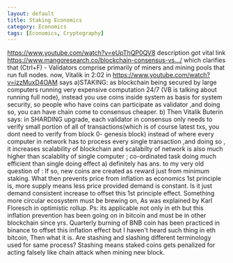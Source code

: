 ```yaml
---
layout: default
title: Staking Economics
category: Economics
tags: [Economics, Cryptography]
---
```


https://www.youtube.com/watch?v=eUpThQP0QV8 description got vital link https://www.mangoresearch.co/blockchain-consensus-vs.../ which clarifies that (Ctrl+F) - Validators comprise primarily of miners and mining pools that run full nodes.
now, Vitalik in 2:02 in https://www.youtube.com/watch?v=izzMuxD4OAM says a)STAKING: as blockchain being secured by large computers running very expensive computation 24/7 (VB is talking about running full node), instead you use coins inside system as basis for system security, so people who have coins can participate as validator ,and doing so, you can have chain come to consensus cheaper. b) Then Vitalik Buterin says: in SHARDING upgrade, each validator in consensus only needs to verify small portion of all of transactions(which is of course latest txs, you dont need to verify from block 0- genesis block) instead of where every computer in network has to process every single transaction ,and doing so , it increases scalability of blockchain and scalabilty of network is also much higher than scalablity of single computer ; co-ordinated task doing much efficient than single doing effect
a) definitely has ans. to my very old question of : If so, new coins are created as reward just from minimum staking. What then prevents price from inflation as economics 1st principle is, more supply means less price provided demand is constant. Is it just demand consistent increase to offset this 1st principle effect. Something more circular ecosystem must be brewing on, As was explained by Karl Floresch in optimistic rollup. Ps: its applicable not only in eth but this inflation prevention has been going on in bitcoin and must be in other blockchain since yrs. Quarterly burning of BNB coin has been practiced in binance to offset this inflation effect but I haven't heard such thing in eth bitcoin, Then what it is.
Are stashing and slashing different terminology used for same process? Stashing means staked coins gets penalized for acting falsely like chain attack when mining new block.

